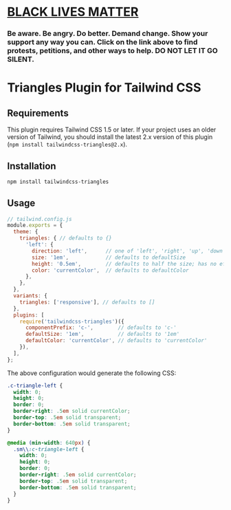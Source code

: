 # [BLACK LIVES MATTER](https://blacklivesmatters.carrd.co)

### Be aware. Be angry. Do better. Demand change. Show your support any way you can. Click on the link above to find protests, petitions, and other ways to help. DO NOT LET IT GO SILENT.

# Triangles Plugin for Tailwind CSS

## Requirements

This plugin requires Tailwind CSS 1.5 or later. If your project uses an older version of Tailwind, you should install the latest 2.x version of this plugin (`npm install tailwindcss-triangles@2.x`).

## Installation

```bash
npm install tailwindcss-triangles
```

## Usage

```js
// tailwind.config.js
module.exports = {
  theme: {
    triangles: { // defaults to {}
      'left': {
        direction: 'left',      // one of 'left', 'right', 'up', 'down', 'left-up', 'left-down', 'right-up', and 'right-down'
        size: '1em',            // defaults to defaultSize
        height: '0.5em',        // defaults to half the size; has no effect on the diagonal directions (e.g. 'left-up')
        color: 'currentColor',  // defaults to defaultColor
      },
    },
  },
  variants: {
    triangles: ['responsive'], // defaults to []
  },
  plugins: [
    require('tailwindcss-triangles')({
      componentPrefix: 'c-',        // defaults to 'c-'
      defaultSize: '1em',           // defaults to '1em'
      defaultColor: 'currentColor', // defaults to 'currentColor'
    }),
  ],
};
```

The above configuration would generate the following CSS:

```css
.c-triangle-left {
  width: 0;
  height: 0;
  border: 0;
  border-right: .5em solid currentColor;
  border-top: .5em solid transparent;
  border-bottom: .5em solid transparent;
}

@media (min-width: 640px) {
  .sm\\:c-triangle-left {
    width: 0;
    height: 0;
    border: 0;
    border-right: .5em solid currentColor;
    border-top: .5em solid transparent;
    border-bottom: .5em solid transparent;
  }
}
```

